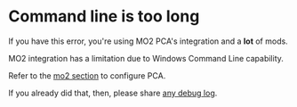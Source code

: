 # Command line is too long

If you have this error, you're using MO2 PCA's integration and a **lot** of mods.

MO2 integration has a limitation due to Windows Command Line capability.

Refer to the [mo2 section](../getting-started/mo2#second) to configure PCA.

If you already did that, then, please share [any debug log](../support).
